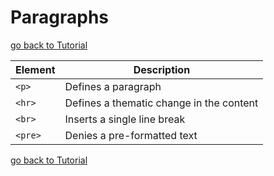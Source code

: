 # Paragraphs

[go back to Tutorial](00tutorial.md)

| Element | Description                              |
| ------- | ---------------------------------------- |
| `<p>`   | Defines a paragraph                      |
| `<hr>`  | Defines a thematic change in the content |
| `<br>`  | Inserts a single line break              |
| `<pre>` | Denies a pre-formatted text              |

[go back to Tutorial](00tutorial.md)
